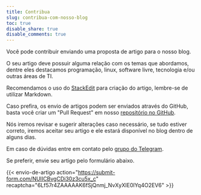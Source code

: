 ```yaml
---
title: Contribua
slug: contribua-com-nosso-blog
toc: true
disable_share: true
disable_comments: true
---
```


Você pode contribuir enviando uma proposta de artigo para o nosso blog.

O seu artigo deve possuir alguma relação com os temas que abordamos, dentre eles destacamos programação, linux, software livre, tecnologia e/ou outras áreas de TI.

Recomendamos o uso do [StackEdit](https://stackedit.io/app) para criação do artigo, lembre-se de utilizar Markdown.

Caso prefira, os envio de artigos podem ser enviados através do GitHub, basta você criar um "Pull Request" em nosso [repositório no GitHub](https://github.com/ButecoOpenSource/blog).

Nós iremos revisar e sugerir alterações caso necessário, se tudo estiver correto, iremos aceitar seu artigo e ele estará disponível no blog dentro de alguns dias.

Em caso de dúvidas entre em contato pelo [grupo do Telegram](https://t.me/butecotecnologico).

Se preferir, envie seu artigo pelo formulário abaixo.

{{< envio-de-artigo action="https://submit-form.com/NUIICBvgCDi30z3cu5x_c" recaptcha="6Lf57r4ZAAAAAK6fSjQnmj_NvXyXIE0lYq4O2EV6" >}}
